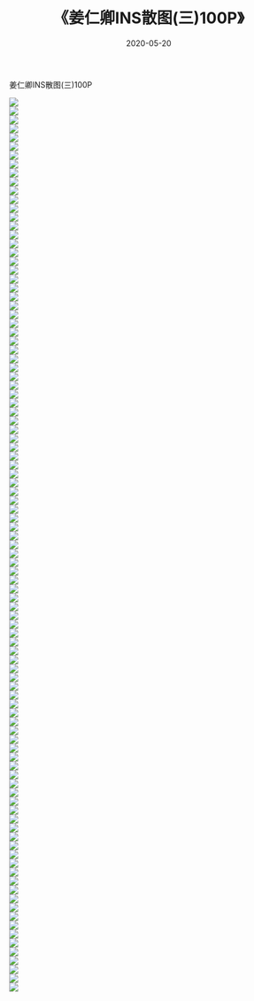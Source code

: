 ﻿---
layout: post
title:  《姜仁卿INS散图(三)100P》
date:   2020-05-20
img: http://img.660000.xyz/Sharelink/性感/2020/姜仁卿INS散图(三)100P/000.jpg
categories: [美女, 清纯, 唯美]
---

姜仁卿INS散图(三)100P

  ![](http://img.660000.xyz/Sharelink/性感/2020/姜仁卿INS散图(三)100P/001.jpg) <br> ![](http://img.660000.xyz/Sharelink/性感/2020/姜仁卿INS散图(三)100P/002.jpg) <br> ![](http://img.660000.xyz/Sharelink/性感/2020/姜仁卿INS散图(三)100P/003.jpg) <br> ![](http://img.660000.xyz/Sharelink/性感/2020/姜仁卿INS散图(三)100P/004.jpg) <br> ![](http://img.660000.xyz/Sharelink/性感/2020/姜仁卿INS散图(三)100P/005.jpg) <br> ![](http://img.660000.xyz/Sharelink/性感/2020/姜仁卿INS散图(三)100P/006.jpg) <br> ![](http://img.660000.xyz/Sharelink/性感/2020/姜仁卿INS散图(三)100P/007.jpg) <br> ![](http://img.660000.xyz/Sharelink/性感/2020/姜仁卿INS散图(三)100P/008.jpg) <br> ![](http://img.660000.xyz/Sharelink/性感/2020/姜仁卿INS散图(三)100P/009.jpg) <br> ![](http://img.660000.xyz/Sharelink/性感/2020/姜仁卿INS散图(三)100P/010.jpg) <br> ![](http://img.660000.xyz/Sharelink/性感/2020/姜仁卿INS散图(三)100P/011.jpg) <br> ![](http://img.660000.xyz/Sharelink/性感/2020/姜仁卿INS散图(三)100P/012.jpg) <br> ![](http://img.660000.xyz/Sharelink/性感/2020/姜仁卿INS散图(三)100P/013.jpg) <br> ![](http://img.660000.xyz/Sharelink/性感/2020/姜仁卿INS散图(三)100P/014.jpg) <br> ![](http://img.660000.xyz/Sharelink/性感/2020/姜仁卿INS散图(三)100P/015.jpg) <br> ![](http://img.660000.xyz/Sharelink/性感/2020/姜仁卿INS散图(三)100P/016.jpg) <br> ![](http://img.660000.xyz/Sharelink/性感/2020/姜仁卿INS散图(三)100P/017.jpg) <br> ![](http://img.660000.xyz/Sharelink/性感/2020/姜仁卿INS散图(三)100P/018.jpg) <br> ![](http://img.660000.xyz/Sharelink/性感/2020/姜仁卿INS散图(三)100P/019.jpg) <br> ![](http://img.660000.xyz/Sharelink/性感/2020/姜仁卿INS散图(三)100P/020.jpg) <br> ![](http://img.660000.xyz/Sharelink/性感/2020/姜仁卿INS散图(三)100P/021.jpg) <br> ![](http://img.660000.xyz/Sharelink/性感/2020/姜仁卿INS散图(三)100P/022.jpg) <br> ![](http://img.660000.xyz/Sharelink/性感/2020/姜仁卿INS散图(三)100P/023.jpg) <br> ![](http://img.660000.xyz/Sharelink/性感/2020/姜仁卿INS散图(三)100P/024.jpg) <br> ![](http://img.660000.xyz/Sharelink/性感/2020/姜仁卿INS散图(三)100P/025.jpg) <br> ![](http://img.660000.xyz/Sharelink/性感/2020/姜仁卿INS散图(三)100P/026.jpg) <br> ![](http://img.660000.xyz/Sharelink/性感/2020/姜仁卿INS散图(三)100P/027.jpg) <br> ![](http://img.660000.xyz/Sharelink/性感/2020/姜仁卿INS散图(三)100P/028.jpg) <br> ![](http://img.660000.xyz/Sharelink/性感/2020/姜仁卿INS散图(三)100P/029.jpg) <br> ![](http://img.660000.xyz/Sharelink/性感/2020/姜仁卿INS散图(三)100P/030.jpg) <br> ![](http://img.660000.xyz/Sharelink/性感/2020/姜仁卿INS散图(三)100P/031.jpg) <br> ![](http://img.660000.xyz/Sharelink/性感/2020/姜仁卿INS散图(三)100P/032.jpg) <br> ![](http://img.660000.xyz/Sharelink/性感/2020/姜仁卿INS散图(三)100P/033.jpg) <br> ![](http://img.660000.xyz/Sharelink/性感/2020/姜仁卿INS散图(三)100P/034.jpg) <br> ![](http://img.660000.xyz/Sharelink/性感/2020/姜仁卿INS散图(三)100P/035.jpg) <br> ![](http://img.660000.xyz/Sharelink/性感/2020/姜仁卿INS散图(三)100P/036.jpg) <br> ![](http://img.660000.xyz/Sharelink/性感/2020/姜仁卿INS散图(三)100P/037.jpg) <br> ![](http://img.660000.xyz/Sharelink/性感/2020/姜仁卿INS散图(三)100P/038.jpg) <br> ![](http://img.660000.xyz/Sharelink/性感/2020/姜仁卿INS散图(三)100P/039.jpg) <br> ![](http://img.660000.xyz/Sharelink/性感/2020/姜仁卿INS散图(三)100P/040.jpg) <br> ![](http://img.660000.xyz/Sharelink/性感/2020/姜仁卿INS散图(三)100P/041.jpg) <br> ![](http://img.660000.xyz/Sharelink/性感/2020/姜仁卿INS散图(三)100P/042.jpg) <br> ![](http://img.660000.xyz/Sharelink/性感/2020/姜仁卿INS散图(三)100P/043.jpg) <br> ![](http://img.660000.xyz/Sharelink/性感/2020/姜仁卿INS散图(三)100P/044.jpg) <br> ![](http://img.660000.xyz/Sharelink/性感/2020/姜仁卿INS散图(三)100P/045.jpg) <br> ![](http://img.660000.xyz/Sharelink/性感/2020/姜仁卿INS散图(三)100P/046.jpg) <br> ![](http://img.660000.xyz/Sharelink/性感/2020/姜仁卿INS散图(三)100P/047.jpg) <br> ![](http://img.660000.xyz/Sharelink/性感/2020/姜仁卿INS散图(三)100P/048.jpg) <br> ![](http://img.660000.xyz/Sharelink/性感/2020/姜仁卿INS散图(三)100P/049.jpg) <br> ![](http://img.660000.xyz/Sharelink/性感/2020/姜仁卿INS散图(三)100P/050.jpg) <br> ![](http://img.660000.xyz/Sharelink/性感/2020/姜仁卿INS散图(三)100P/051.jpg) <br> ![](http://img.660000.xyz/Sharelink/性感/2020/姜仁卿INS散图(三)100P/052.jpg) <br> ![](http://img.660000.xyz/Sharelink/性感/2020/姜仁卿INS散图(三)100P/053.jpg) <br> ![](http://img.660000.xyz/Sharelink/性感/2020/姜仁卿INS散图(三)100P/054.jpg) <br> ![](http://img.660000.xyz/Sharelink/性感/2020/姜仁卿INS散图(三)100P/055.jpg) <br> ![](http://img.660000.xyz/Sharelink/性感/2020/姜仁卿INS散图(三)100P/056.jpg) <br> ![](http://img.660000.xyz/Sharelink/性感/2020/姜仁卿INS散图(三)100P/057.jpg) <br> ![](http://img.660000.xyz/Sharelink/性感/2020/姜仁卿INS散图(三)100P/058.jpg) <br> ![](http://img.660000.xyz/Sharelink/性感/2020/姜仁卿INS散图(三)100P/059.jpg) <br> ![](http://img.660000.xyz/Sharelink/性感/2020/姜仁卿INS散图(三)100P/060.jpg) <br> ![](http://img.660000.xyz/Sharelink/性感/2020/姜仁卿INS散图(三)100P/061.jpg) <br> ![](http://img.660000.xyz/Sharelink/性感/2020/姜仁卿INS散图(三)100P/062.jpg) <br> ![](http://img.660000.xyz/Sharelink/性感/2020/姜仁卿INS散图(三)100P/063.jpg) <br> ![](http://img.660000.xyz/Sharelink/性感/2020/姜仁卿INS散图(三)100P/064.jpg) <br> ![](http://img.660000.xyz/Sharelink/性感/2020/姜仁卿INS散图(三)100P/065.jpg) <br> ![](http://img.660000.xyz/Sharelink/性感/2020/姜仁卿INS散图(三)100P/066.jpg) <br> ![](http://img.660000.xyz/Sharelink/性感/2020/姜仁卿INS散图(三)100P/067.jpg) <br> ![](http://img.660000.xyz/Sharelink/性感/2020/姜仁卿INS散图(三)100P/068.jpg) <br> ![](http://img.660000.xyz/Sharelink/性感/2020/姜仁卿INS散图(三)100P/069.jpg) <br> ![](http://img.660000.xyz/Sharelink/性感/2020/姜仁卿INS散图(三)100P/070.jpg) <br> ![](http://img.660000.xyz/Sharelink/性感/2020/姜仁卿INS散图(三)100P/071.jpg) <br> ![](http://img.660000.xyz/Sharelink/性感/2020/姜仁卿INS散图(三)100P/072.jpg) <br> ![](http://img.660000.xyz/Sharelink/性感/2020/姜仁卿INS散图(三)100P/073.jpg) <br> ![](http://img.660000.xyz/Sharelink/性感/2020/姜仁卿INS散图(三)100P/074.jpg) <br> ![](http://img.660000.xyz/Sharelink/性感/2020/姜仁卿INS散图(三)100P/075.jpg) <br> ![](http://img.660000.xyz/Sharelink/性感/2020/姜仁卿INS散图(三)100P/076.jpg) <br> ![](http://img.660000.xyz/Sharelink/性感/2020/姜仁卿INS散图(三)100P/077.jpg) <br> ![](http://img.660000.xyz/Sharelink/性感/2020/姜仁卿INS散图(三)100P/078.jpg) <br> ![](http://img.660000.xyz/Sharelink/性感/2020/姜仁卿INS散图(三)100P/079.jpg) <br> ![](http://img.660000.xyz/Sharelink/性感/2020/姜仁卿INS散图(三)100P/080.jpg) <br> ![](http://img.660000.xyz/Sharelink/性感/2020/姜仁卿INS散图(三)100P/081.jpg) <br> ![](http://img.660000.xyz/Sharelink/性感/2020/姜仁卿INS散图(三)100P/082.jpg) <br> ![](http://img.660000.xyz/Sharelink/性感/2020/姜仁卿INS散图(三)100P/083.jpg) <br> ![](http://img.660000.xyz/Sharelink/性感/2020/姜仁卿INS散图(三)100P/084.jpg) <br> ![](http://img.660000.xyz/Sharelink/性感/2020/姜仁卿INS散图(三)100P/085.jpg) <br> ![](http://img.660000.xyz/Sharelink/性感/2020/姜仁卿INS散图(三)100P/086.jpg) <br> ![](http://img.660000.xyz/Sharelink/性感/2020/姜仁卿INS散图(三)100P/087.jpg) <br> ![](http://img.660000.xyz/Sharelink/性感/2020/姜仁卿INS散图(三)100P/088.jpg) <br> ![](http://img.660000.xyz/Sharelink/性感/2020/姜仁卿INS散图(三)100P/089.jpg) <br> ![](http://img.660000.xyz/Sharelink/性感/2020/姜仁卿INS散图(三)100P/090.jpg) <br> ![](http://img.660000.xyz/Sharelink/性感/2020/姜仁卿INS散图(三)100P/091.jpg) <br> ![](http://img.660000.xyz/Sharelink/性感/2020/姜仁卿INS散图(三)100P/092.jpg) <br> ![](http://img.660000.xyz/Sharelink/性感/2020/姜仁卿INS散图(三)100P/093.jpg) <br> ![](http://img.660000.xyz/Sharelink/性感/2020/姜仁卿INS散图(三)100P/094.jpg) <br> ![](http://img.660000.xyz/Sharelink/性感/2020/姜仁卿INS散图(三)100P/095.jpg) <br> ![](http://img.660000.xyz/Sharelink/性感/2020/姜仁卿INS散图(三)100P/096.jpg) <br> ![](http://img.660000.xyz/Sharelink/性感/2020/姜仁卿INS散图(三)100P/097.jpg) <br> ![](http://img.660000.xyz/Sharelink/性感/2020/姜仁卿INS散图(三)100P/098.jpg) <br> ![](http://img.660000.xyz/Sharelink/性感/2020/姜仁卿INS散图(三)100P/099.jpg) <br> ![](http://img.660000.xyz/Sharelink/性感/2020/姜仁卿INS散图(三)100P/100.jpg) <br> ![](http://img.660000.xyz/Sharelink/性感/2020/姜仁卿INS散图(三)100P/101.jpg) <br>